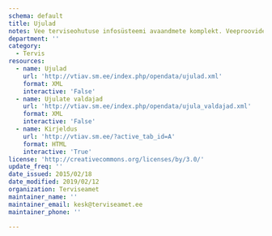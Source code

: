 ```yaml
---
schema: default
title: Ujulad
notes: Vee terviseohutuse infosüsteemi avaandmete komplekt. Veeproovide puhul esitatakse ainult avalikustamisele kuuluvad veeproovid. Veevärkide puhul esitatakse ainult järelevalve aluste veevärkide veeproovid. Veeallikate puhul esitatakse ainult kasutuses olevate veeallikate veeproovid.
department: ''
category:
  - Tervis
resources:
  - name: Ujulad
    url: 'http://vtiav.sm.ee/index.php/opendata/ujulad.xml'
    format: XML
    interactive: 'False'
  - name: Ujulate valdajad
    url: 'http://vtiav.sm.ee/index.php/opendata/ujula_valdajad.xml'
    format: XML
    interactive: 'False'
  - name: Kirjeldus
    url: 'http://vtiav.sm.ee/?active_tab_id=A'
    format: HTML
    interactive: 'True'
license: 'http://creativecommons.org/licenses/by/3.0/'
update_freq: ''
date_issued: 2015/02/18
date_modified: 2019/02/12
organization: Terviseamet
maintainer_name: ''
maintainer_email: kesk@terviseamet.ee
maintainer_phone: ''

---
```

